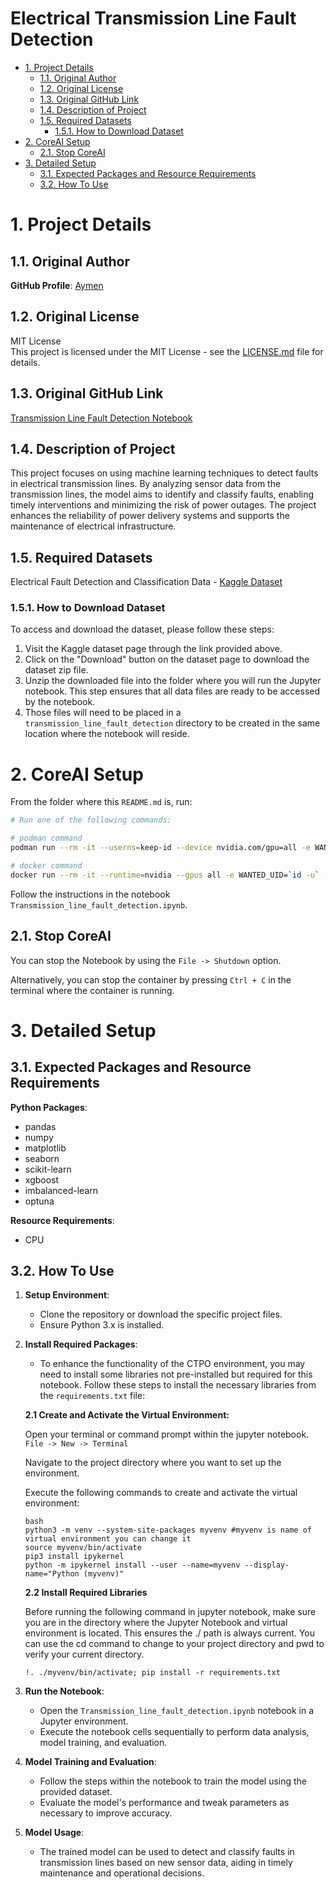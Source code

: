 <h1>Electrical Transmission Line Fault Detection</h1>

- [1. Project Details](#1-project-details)
  - [1.1. Original Author](#11-original-author)
  - [1.2. Original License](#12-original-license)
  - [1.3. Original GitHub Link](#13-original-github-link)
  - [1.4. Description of Project](#14-description-of-project)
  - [1.5. Required Datasets](#15-required-datasets)
    - [1.5.1. How to Download Dataset](#151-how-to-download-dataset)
- [2. CoreAI Setup](#2-coreai-setup)
  - [2.1. Stop CoreAI](#21-stop-coreai)
- [3. Detailed Setup](#3-detailed-setup)
  - [3.1. Expected Packages and Resource Requirements](#31-expected-packages-and-resource-requirements)
  - [3.2. How To Use](#32-how-to-use)


# 1. Project Details

## 1.1. Original Author

**GitHub Profile**: [Aymen](https://github.com/kaymen99)

## 1.2. Original License

MIT License  
This project is licensed under the MIT License - see the [LICENSE.md](https://github.com/kaymen99/AI-for-energy-sector/blob/main/LICENSE) file for details.

## 1.3. Original GitHub Link

[Transmission Line Fault Detection Notebook](https://github.com/kaymen99/AI-for-energy-sector/blob/main/predictive%20maintenance/Transmission%20line%20fault%20detection.ipynb)

## 1.4. Description of Project

This project focuses on using machine learning techniques to detect faults in electrical transmission lines. By analyzing sensor data from the transmission lines, the model aims to identify and classify faults, enabling timely interventions and minimizing the risk of power outages. The project enhances the reliability of power delivery systems and supports the maintenance of electrical infrastructure.

## 1.5. Required Datasets

Electrical Fault Detection and Classification Data - [Kaggle Dataset](https://www.kaggle.com/datasets/esathyaprakash/electrical-fault-detection-and-classification)

### 1.5.1. How to Download Dataset

To access and download the dataset, please follow these steps:

1. Visit the Kaggle dataset page through the link provided above.
2. Click on the "Download" button on the dataset page to download the dataset zip file.
3. Unzip the downloaded file into the folder where you will run the Jupyter notebook. This step ensures that all data files are ready to be accessed by the notebook.
4. Those files will need to be placed in a `transmission_line_fault_detection` directory to be created in the same location where the notebook will reside.

# 2. CoreAI Setup

From the folder where this `README.md` is, run:

```bash
# Run one of the following commands:

# podman command
podman run --rm -it --userns=keep-id --device nvidia.com/gpu=all -e WANTED_UID=`id -u` -e WANTED_GID=`id -g` -e CoreAI_VERBOSE="yes" -v `pwd`:/iti -p 8888:8888 --name CoreAI-ElectricalFaultDetection docker.io/infotrend/coreai:latest  /run_jupyter.sh

# docker command
docker run --rm -it --runtime=nvidia --gpus all -e WANTED_UID=`id -u` -e WANTED_GID=`id -g` -e CoreAI_VERBOSE="yes" -v `pwd`:/iti -p 8888:8888 --name CoreAI-ElectricalFaultDetection infotrend/coreai:latest  /run_jupyter.sh
```

Follow the instructions in the notebook `Transmission_line_fault_detection.ipynb`.

## 2.1. Stop CoreAI

You can stop the Notebook by using the `File -> Shutdown` option.

Alternatively, you can stop the container by pressing `Ctrl + C` in the terminal where the container is running.

# 3. Detailed Setup

## 3.1. Expected Packages and Resource Requirements

**Python Packages**:
- pandas
- numpy
- matplotlib
- seaborn
- scikit-learn
- xgboost
- imbalanced-learn
- optuna
  
**Resource Requirements**:
- CPU

## 3.2. How To Use

1. **Setup Environment**:
   - Clone the repository or download the specific project files.
   - Ensure Python 3.x is installed.

2. **Install Required Packages**:

   - To enhance the functionality of the CTPO environment, you may need to install some libraries not pre-installed but required for this notebook. Follow these steps to install the necessary libraries from the `requirements.txt` file:

   **2.1 Create and Activate the Virtual Environment:**
   
   Open your terminal or command prompt within the jupyter notebook. `File -> New -> Terminal`
   
   Navigate to the project directory where you want to set up the environment.
   
   Execute the following commands to create and activate the virtual environment:
   
   ```
   bash
   python3 -m venv --system-site-packages myvenv #myvenv is name of virtual environment you can change it
   source myvenv/bin/activate
   pip3 install ipykernel
   python -m ipykernel install --user --name=myvenv --display-name="Python (myvenv)"
   ```
   **2.2 Install Required Libraries**
   
   Before running the following command in jupyter notebook, make sure you are in the directory where the Jupyter Notebook and virtual environment is located. This ensures the ./ path is always current. You can use the cd command to change to your project directory and pwd to verify your current directory.
   
   ```
   !. ./myvenv/bin/activate; pip install -r requirements.txt
   ```

3. **Run the Notebook**:
   - Open the `Transmission_line_fault_detection.ipynb` notebook in a Jupyter environment.
   - Execute the notebook cells sequentially to perform data analysis, model training, and evaluation.

4. **Model Training and Evaluation**:
   - Follow the steps within the notebook to train the model using the provided dataset.
   - Evaluate the model's performance and tweak parameters as necessary to improve accuracy.

5. **Model Usage**:
   - The trained model can be used to detect and classify faults in transmission lines based on new sensor data, aiding in timely maintenance and operational decisions.
